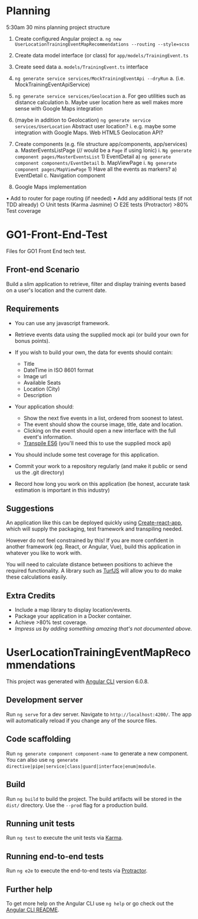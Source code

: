 # Planning

5:30am
30 mins planning project structure

1. Create configured Angular project
  a. `ng new UserLocationTrainingEventMapRecommendations --routing --style=scss`
2. Create data model interface (or class) for `app/models/TrainingEvent.ts`
3. Create seed data
  a. `models/TrainingEvent.ts` interface
4. `ng generate service services/MockTrainingEventApi --dryRun`
  a. (i.e. MockTrainingEventApiService)
5. `ng generate service services/Geolocation`
  a. For geo utilities such as distance calculation
  b. Maybe user location here as well makes more sense with Google Maps integration
6. (maybe in addition to Geolocation) `ng generate service services/UserLocation` Abstract user location?
    i. e.g. maybe some integration with Google Maps. Web HTML5 Geolocation API?

7. Create components (e.g. file structure app/components, app/services)
    a. MasterEventsListPage   (// would be a `Page` if using Ionic)
      i. `Ng generate component pages/MasterEventsList`
        1) EventDetail
          a) `ng generate component components/EventDetail`
    b. MapViewPage
      i. `Ng generate component pages/MapViewPage`
        1) Have all the events as markers?
          a) EventDetail
    c. Navigation component
8. Google Maps implementation

  • Add to router for page routing (if needed)
  • Add any additional tests (if not TDD already)
    ○ Unit tests (Karma Jasmine)
    ○ E2E tests (Protractor)
\>80% Test coverage

# GO1-Front-End-Test

Files for GO1 Front End tech test.

## Front-end Scenario

Build a slim application to retrieve, filter and display training events based on a user's location and the current date.

## Requirements

* You can use any javascript framework.
* Retrieve events data using the supplied mock api (or build your own for bonus points).
* If you wish to build your own, the data for events should contain:
  * Title
  * DateTime in ISO 8601 format
  * Image url
  * Available Seats
  * Location (City)
  * Description

* Your application should:
  * Show the next five events in a list, ordered from soonest to latest.
  * The event should show the course image, title, date and location.
  * Clicking on the event should open a new interface with the full event's information.
  * [Transpile ES6](https://css-tricks.com/transpiling-es6/) (you'll need this to use the supplied mock api)

* You should include some test coverage for this application.
* Commit your work to a repository regularly (and make it public or send us the .git directory)
* Record how long you work on this application (be honest, accurate task estimation is important in this industry)

## Suggestions

An application like this can be deployed quickly using [Create-react-app](https://github.com/facebook/create-react-app), which will supply the packaging, test framework and transpiling needed.

However do not feel constrained by this! If you are more confident in another framework (eg. React, or Angular, Vue), build this application in whatever you like to work with.

You will need to calculate distance between positions to achieve the required functionality.  A library such as [TurfJS](http://turfjs.org/) will allow you to do make these calculations easily.

## Extra Credits

* Include a map library to display location/events.
* Package your application in a Docker container.
* Achieve >80% test coverage.
* _Impress us by adding something amazing that's not documented above._


# UserLocationTrainingEventMapRecommendations

This project was generated with [Angular CLI](https://github.com/angular/angular-cli) version 6.0.8.

## Development server

Run `ng serve` for a dev server. Navigate to `http://localhost:4200/`. The app will automatically reload if you change any of the source files.

## Code scaffolding

Run `ng generate component component-name` to generate a new component. You can also use `ng generate directive|pipe|service|class|guard|interface|enum|module`.

## Build

Run `ng build` to build the project. The build artifacts will be stored in the `dist/` directory. Use the `--prod` flag for a production build.

## Running unit tests

Run `ng test` to execute the unit tests via [Karma](https://karma-runner.github.io).

## Running end-to-end tests

Run `ng e2e` to execute the end-to-end tests via [Protractor](http://www.protractortest.org/).

## Further help

To get more help on the Angular CLI use `ng help` or go check out the [Angular CLI README](https://github.com/angular/angular-cli/blob/master/README.md).
